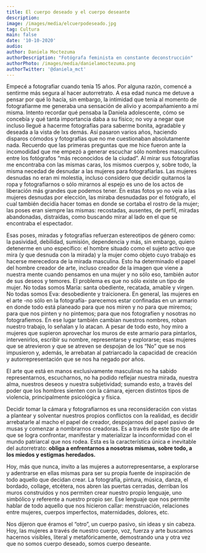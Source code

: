 ```yaml
---
title: El cuerpo deseado y el cuerpo deseante
description:
image: /images/media/elcuerpodeseado.jpg
tag: Cultura
main: false
date: '10-10-2020'
audio:
author: Daniela Moctezuma
authorDescription: "Fotógrafa feminista en constante deconstrucción"
authorPhoto: /images/media/danielamoctezuma.png
authorTwitter: '@daniela_mct'
---
```


Empecé a fotografiar cuando tenía 15 años. Por alguna razón, comencé a sentirme más segura al hacer autorretrato. A esa edad nunca me detuve a pensar por qué lo hacía, sin embargo, la intimidad que tenía al momento de fotografiarme me generaba una sensación de alivio y acompañamiento a mí misma. Intento recordar qué pensaba la Daniela adolescente, cómo se concebía y qué tanta importancia daba a su físico; no voy a negar que incluso llegué a hacerme fotografías para saberme bonita, agradable y deseada a la vista de lxs demás. Así pasaron varios años, haciendo disparos cómodos y fotografías que no me cuestionaban absolutamente nada. 
Recuerdo que las primeras preguntas que me hice fueron ante la incomodidad que me empezó a generar escuchar sólo nombres masculinos entre los fotógrafos “más reconocidos de la ciudad”. Al mirar sus fotografías me encontraba con las mismas caras, los mismos cuerpos y, sobre todo, la misma necedad de desnudar a las mujeres para fotografíarlas. 
Las mujeres desnudas no eran mi molestia, incluso considero que decidir quitarnos la ropa y fotografiarnos o sólo mirarnos al espejo es uno de los actos de liberación más grandes que podemos tener. En estas fotos yo no veía a las mujeres desnudas por elección, las miraba desnudadas por el fotógrafo, el cual también decidía hacer tomas en donde se cortaba el rostro de la mujer; las poses eran siempre las mismas: recostadas, ausentes, de perfil, miradas abandonadas, distraídas, como buscando mirar al lado en el que se encontraba el espectador. 


Esas poses, miradas y fotografías refuerzan estereotipos de género como: la pasividad, debilidad, sumisión, dependencia y más, sin embargo, quiero detenerme en uno específico: el hombre situado como el sujeto activo que mira (y que desnuda con la mirada) y la mujer como objeto cuyo trabajo es hacerse merecedora de la mirada masculina. Esto ha determinado el papel del hombre creador de arte, incluso creador de la imagen que viene a nuestra mente cuando pensamos en una mujer y no sólo eso, también autor de sus deseos y temores. El problema es que no sólo existe un tipo de mujer. No todas somos María: santa obediente, recatada, amable y virgen. No todas somos Eva: desobediente y traicionera. 
En general, las mujeres en el arte -no sólo en la fotografía- parecemos estar confinadas en un armario en donde todo está planeado para que nos miren y no para que miremos; para que nos pinten y no pintemos; para que nos fotografíen y nosotras no fotografiemos. En ese lugar también cambian nuestros nombres, roban nuestro trabajo, lo señalan y lo atacan. A pesar de todo esto, hoy miro a mujeres que supieron aprovechar los muros de este armario para pintarlos, intervenirlos, escribir su nombre, representarse y explorarse; esas mujeres que se atrevieron y que se atreven se despojan de los “No” que se nos impusieron y, además, le arrebatan al patriarcado la capacidad de creación y autorrepresentación que se nos ha negado por años.


El arte que está en manos exclusivamente masculinas no ha sabido representarnos, escucharnos, no ha podido reflejar nuestra mirada, nuestra alma, nuestros deseos y nuestra subjetividad; sumando esto, a través del poder que los hombres sienten con la cámara, ejercen distintos tipos de violencia, principalmente psicológica y física. 

Decidir tomar la cámara y fotografiarnos es una reconsideración con vistas a plantear y solventar nuestros propios conflictos con la realidad, es decidir arrebatarle al macho el papel de creador, despojarnos del papel pasivo de musas y comenzar a nombrarnos creadoras. Es a través de este tipo de arte que se logra confrontar, manifestar y materializar la inconformidad con el mundo patriarcal que nos rodea. Esta es la característica única e inevitable del autorretrato: **obliga a enfrentarnos a nosotras mismas, sobre todo, a los miedos y estigmas heredados.** 

Hoy, más que nunca, invito a las mujeres a autorrepresentarse, a explorarse y adentrarse en ellas mismas para ser su propia fuente de inspiración de todo aquello que decidan crear. La fotografía, pintura, música, danza, el bordado, collage, etcétera, nos abren las puertas cerradas, derriban los muros construidos y nos permiten crear nuestro propio lenguaje, uno simbólico y referente a nuestro propio ser. Ese lenguaje que nos permite hablar de todo aquello que nos hicieron callar: menstruación, relaciones entre mujeres, cuerpos imperfectos, maternidades, dolores, etc.

Nos dijeron que éramos el “otro”, un cuerpo pasivo, sin ideas y sin cabeza. Hoy, las mujeres a través de nuestro cuerpo, voz, fuerza y arte buscamos hacernos visibles, literal y metafóricamente, demostrando una y otra vez que no somos cuerpo deseado, somos cuerpo deseante. 


